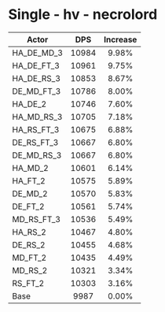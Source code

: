 # Single - hv - necrolord
| Actor | DPS | Increase |
|---|:---:|:---:|
|HA_DE_MD_3|10984|9.98%|
|HA_DE_FT_3|10961|9.75%|
|HA_DE_RS_3|10853|8.67%|
|DE_MD_FT_3|10786|8.00%|
|HA_DE_2|10746|7.60%|
|HA_MD_RS_3|10705|7.18%|
|HA_RS_FT_3|10675|6.88%|
|DE_RS_FT_3|10667|6.80%|
|DE_MD_RS_3|10667|6.80%|
|HA_MD_2|10601|6.14%|
|HA_FT_2|10575|5.89%|
|DE_MD_2|10570|5.83%|
|DE_FT_2|10561|5.74%|
|MD_RS_FT_3|10536|5.49%|
|HA_RS_2|10467|4.80%|
|DE_RS_2|10455|4.68%|
|MD_FT_2|10435|4.49%|
|MD_RS_2|10321|3.34%|
|RS_FT_2|10303|3.16%|
|Base|9987|0.00%|
